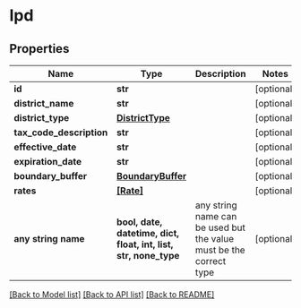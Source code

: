 # Ipd


## Properties
Name | Type | Description | Notes
------------ | ------------- | ------------- | -------------
**id** | **str** |  | [optional] 
**district_name** | **str** |  | [optional] 
**district_type** | [**DistrictType**](DistrictType.md) |  | [optional] 
**tax_code_description** | **str** |  | [optional] 
**effective_date** | **str** |  | [optional] 
**expiration_date** | **str** |  | [optional] 
**boundary_buffer** | [**BoundaryBuffer**](BoundaryBuffer.md) |  | [optional] 
**rates** | [**[Rate]**](Rate.md) |  | [optional] 
**any string name** | **bool, date, datetime, dict, float, int, list, str, none_type** | any string name can be used but the value must be the correct type | [optional]

[[Back to Model list]](../README.md#documentation-for-models) [[Back to API list]](../README.md#documentation-for-api-endpoints) [[Back to README]](../README.md)


